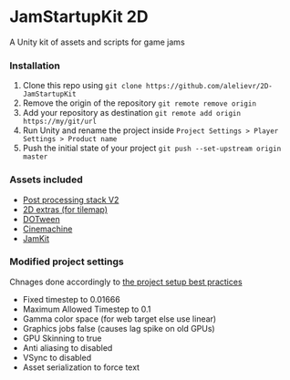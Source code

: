 # JamStartupKit 2D
A Unity kit of assets and scripts for game jams

### Installation

1. Clone this repo using `git clone https://github.com/alelievr/2D-JamStartupKit`
2. Remove the origin of the repository `git remote remove origin`
3. Add your repository as destination `git remote add origin https://my/git/url`
4. Run Unity and rename the project inside `Project Settings > Player Settings > Product name`
5. Push the initial state of your project `git push --set-upstream origin master`

### Assets included
+ [Post processing stack V2](https://github.com/Unity-Technologies/PostProcessing)
+ [2D extras (for tilemap)](https://github.com/Unity-Technologies/2d-extras)
+ [DOTween](https://assetstore.unity.com/packages/tools/animation/dotween-hotween-v2-27676)
+ [Cinemachine](https://www.assetstore.unity3d.com/en/#!/content/79898)
+ [JamKit](https://github.com/alelievr/JamKit)

### Modified project settings
Chnages done accordingly to [the project setup best practices](https://blogs.unity3d.com/2017/08/10/spotlight-team-best-practices-project-setup/)

+ Fixed timestep to 0.01666
+ Maximum Allowed Timestep to 0.1
+ Gamma color space (for web target else use linear)
+ Graphics jobs false (causes lag spike on old GPUs)
+ GPU Skinning to true
+ Anti aliasing to disabled
+ VSync to disabled
+ Asset serialization to force text
